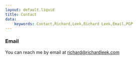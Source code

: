 ```yaml
---
layout: default.liquid
title: Contact
data:
    keywords: Contact,Richard,Leek,Richard Leek,Email,PGP
---
```


### Email
You can reach me by email at [richard@richardleek.com](mailto:richard@richardleek.com)

